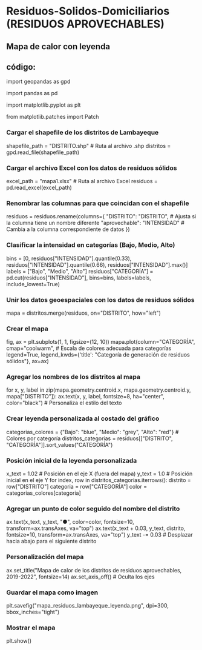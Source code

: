 # Residuos-Solidos-Domiciliarios (RESIDUOS APROVECHABLES)

## Mapa de calor con leyenda 

## código:

import geopandas as gpd

import pandas as pd

import matplotlib.pyplot as plt

from matplotlib.patches import Patch

### Cargar el shapefile de los distritos de Lambayeque
shapefile_path = "DISTRITO.shp"  # Ruta al archivo .shp
distritos = gpd.read_file(shapefile_path)

### Cargar el archivo Excel con los datos de residuos sólidos
excel_path = "mapa1.xlsx"  # Ruta al archivo Excel
residuos = pd.read_excel(excel_path)

### Renombrar las columnas para que coincidan con el shapefile
residuos = residuos.rename(columns={
    "DISTRITO": "DISTRITO",  # Ajusta si la columna tiene un nombre diferente
    "aprovechable": "INTENSIDAD"  # Cambia a la columna correspondiente de datos
})

### Clasificar la intensidad en categorías (Bajo, Medio, Alto)
bins = [0, residuos["INTENSIDAD"].quantile(0.33), residuos["INTENSIDAD"].quantile(0.66), residuos["INTENSIDAD"].max()]
labels = ["Bajo", "Medio", "Alto"]
residuos["CATEGORÍA"] = pd.cut(residuos["INTENSIDAD"], bins=bins, labels=labels, include_lowest=True)

### Unir los datos geoespaciales con los datos de residuos sólidos
mapa = distritos.merge(residuos, on="DISTRITO", how="left")

### Crear el mapa
fig, ax = plt.subplots(1, 1, figsize=(12, 10))
mapa.plot(column="CATEGORÍA",
          cmap="coolwarm",  # Escala de colores adecuada para categorías
          legend=True,
          legend_kwds={'title': "Categoría de generación de residuos sólidos"},
          ax=ax)

### Agregar los nombres de los distritos al mapa
for x, y, label in zip(mapa.geometry.centroid.x, mapa.geometry.centroid.y, mapa["DISTRITO"]):
    ax.text(x, y, label, fontsize=8, ha="center", color="black")  # Personaliza el estilo del texto

### Crear leyenda personalizada al costado del gráfico
categorias_colores = {"Bajo": "blue", "Medio": "grey", "Alto": "red"}  # Colores por categoría
distritos_categorias = residuos[["DISTRITO", "CATEGORÍA"]].sort_values("CATEGORÍA")

### Posición inicial de la leyenda personalizada
x_text = 1.02  # Posición en el eje X (fuera del mapa)
y_text = 1.0   # Posición inicial en el eje Y
for index, row in distritos_categorias.iterrows():
    distrito = row["DISTRITO"]
    categoria = row["CATEGORÍA"]
    color = categorias_colores[categoria]

### Agregar un punto de color seguido del nombre del distrito
ax.text(x_text, y_text, "●", color=color, fontsize=10, transform=ax.transAxes, va="top")
ax.text(x_text + 0.03, y_text, distrito, fontsize=10, transform=ax.transAxes, va="top")
y_text -= 0.03  # Desplazar hacia abajo para el siguiente distrito

### Personalización del mapa
ax.set_title("Mapa de calor de los distritos de residuos aprovechables, 2019-2022", fontsize=14)
ax.set_axis_off()  # Oculta los ejes

### Guardar el mapa como imagen
plt.savefig("mapa_residuos_lambayeque_leyenda.png", dpi=300, bbox_inches="tight")

### Mostrar el mapa
plt.show()
